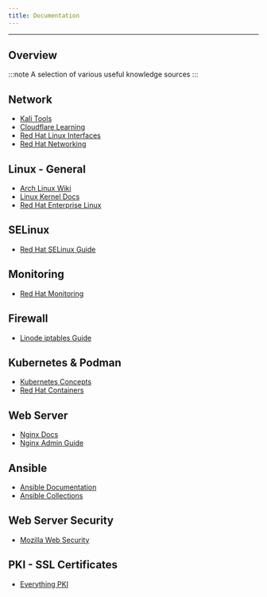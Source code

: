 ```yaml
---
title: Documentation
---
```


______________________________________________________________________

## Overview

:::note
A selection of various useful knowledge sources
:::

## Network

- [Kali Tools](https://www.kali.org/tools)
- [Cloudflare Learning](https://www.cloudflare.com/de-de/learning)
- [Red Hat Linux Interfaces](https://developers.redhat.com/blog/2018/10/22/introduction-to-linux-interfaces-for-virtual-networking)
- [Red Hat Networking](https://access.redhat.com/documentation/en-us/red_hat_enterprise_linux/9/html/configuring_and_managing_networking/index)

## Linux - General

- [Arch Linux Wiki](https://wiki.archlinux.org)
- [Linux Kernel Docs](https://docs.kernel.org/admin-guide/sysctl/index.html)
- [Red Hat Enterprise Linux](https://access.redhat.com/documentation/en-us/red_hat_enterprise_linux/9)

## SELinux

- [Red Hat SELinux Guide](https://access.redhat.com/documentation/en-us/red_hat_enterprise_linux/9/html/using_selinux/index)

## Monitoring

- [Red Hat Monitoring](https://access.redhat.com/documentation/en-us/red_hat_enterprise_linux/9/html/monitoring_and_managing_system_status_and_performance/index)

## Firewall

- [Linode iptables Guide](https://www.linode.com/docs/guides/control-network-traffic-with-iptables)

## Kubernetes & Podman

- [Kubernetes Concepts](https://kubernetes.io/docs/concepts)
- [Red Hat Containers](https://access.redhat.com/documentation/en-us/red_hat_enterprise_linux/9/html/building_running_and_managing_containers/index)

## Web Server

- [Nginx Docs](https://nginx.org/en/docs)
- [Nginx Admin Guide](https://docs.nginx.com/nginx/admin-guide)

## Ansible

- [Ansible Documentation](https://docs.ansible.com/index.html)
- [Ansible Collections](https://docs.ansible.com/ansible/latest/collections/index.html)

## Web Server Security

- [Mozilla Web Security](https://infosec.mozilla.org/guidelines/web_security.html)

## PKI - SSL Certificates

- [Everything PKI](https://smallstep.com/blog/everything-pki)
